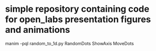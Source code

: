 # simple repository containing code for open_labs presentation figures and animations

manim -pql random_to_1d.py RandomDots ShowAxis MoveDots
